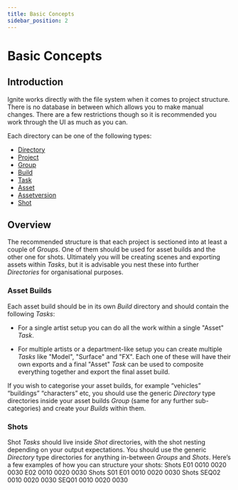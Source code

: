 ```yaml
---
title: Basic Concepts
sidebar_position: 2
---
```


# Basic Concepts

## Introduction
Ignite works directly with the file system when it comes to project structure.
There is no database in between which allows you to make manual changes.
There are a few restrictions though so it is recommended you work through the UI
as much as you can.

Each directory can be one of the following types:
- [Directory](glossary.md#directory)
- [Project](glossary.md#project)
- [Group](glossary.md#group)
- [Build](glossary.md#build)
- [Task](glossary.md#task)
- [Asset](glossary.md#asset)
- [Assetversion](glossary.md#assetversion)
- [Shot](glossary.md#shot)

## Overview
The recommended structure is that each project is sectioned into at least a
couple of *Groups*.
One of them should be used for asset builds and the other one for shots.
Ultimately you will be creating scenes and exporting assets within *Tasks*, but
it is advisable you nest these into further *Directories* for organisational
purposes.

### Asset Builds
Each asset build should be in its own *Build* directory and should contain
the following *Tasks*:

- For a single artist setup you can do all the work within a single "Asset"
*Task*.

- For multiple artists or a department-like setup you can create multiple
*Tasks* like "Model", "Surface" and "FX".
Each one of these will have their own exports and a final "Asset" *Task* can be used to composite everything together and export the final asset build.

If you wish to categorise your asset builds, for example “vehicles” “buildings”
“characters” etc, you should use the generic *Directory* type directories inside
your asset builds *Group* (same for any further sub-categories) and create your *Builds* within them.

### Shots
Shot *Tasks* should live inside *Shot* directories, with the shot nesting
depending on your output expectations. You should use the generic *Directory*
type directories for anything in-between *Groups* and *Shots*. Here’s a few
examples of how you can structure your shots:
Shots
E01
0010
0020
0030
E02
0010
0020
0030
Shots
S01
E01
0010
0020
0030
Shots
SEQ02
0010
0020
0030
SEQ01
0010
0020
0030